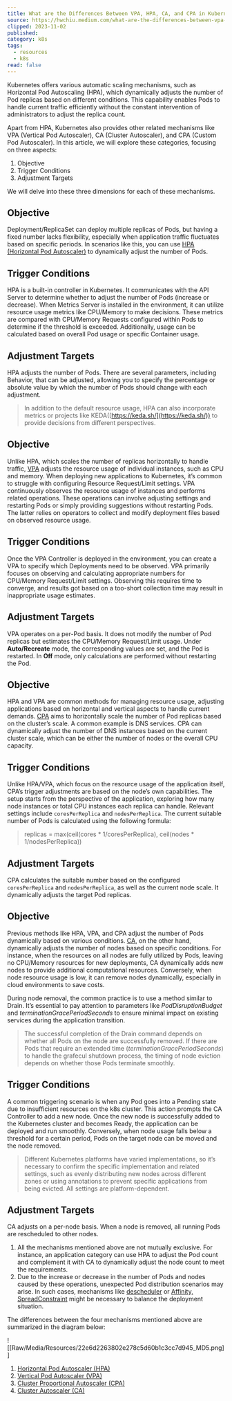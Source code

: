 ```yaml
---
title: What are the Differences Between VPA, HPA, CA, and CPA in Kubernetes?
source: https://hwchiu.medium.com/what-are-the-differences-between-vpa-hpa-ca-and-cpa-in-kubernetes-5f74c97001ed
clipped: 2023-11-02
published: 
category: k8s
tags:
  - resources
  - k8s
read: false
---
```


Kubernetes offers various automatic scaling mechanisms, such as Horizontal Pod Autoscaling (HPA), which dynamically adjusts the number of Pod replicas based on different conditions. This capability enables Pods to handle current traffic efficiently without the constant intervention of administrators to adjust the replica count.

Apart from HPA, Kubernetes also provides other related mechanisms like VPA (Vertical Pod Autoscaler), CA (Cluster Autoscaler), and CPA (Custom Pod Autoscaler). In this article, we will explore these categories, focusing on three aspects:

1.  Objective
2.  Trigger Conditions
3.  Adjustment Targets

We will delve into these three dimensions for each of these mechanisms.

## Objective

Deployment/ReplicaSet can deploy multiple replicas of Pods, but having a fixed number lacks flexibility, especially when application traffic fluctuates based on specific periods. In scenarios like this, you can use [HPA (Horizontal Pod Autoscaler)](https://kubernetes.io/docs/tasks/run-application/horizontal-pod-autoscale/) to dynamically adjust the number of Pods.

## Trigger Conditions

HPA is a built-in controller in Kubernetes. It communicates with the API Server to determine whether to adjust the number of Pods (increase or decrease). When Metrics Server is installed in the environment, it can utilize resource usage metrics like CPU/Memory to make decisions. These metrics are compared with CPU/Memory Requests configured within Pods to determine if the threshold is exceeded. Additionally, usage can be calculated based on overall Pod usage or specific Container usage.

## Adjustment Targets

HPA adjusts the number of Pods. There are several parameters, including Behavior, that can be adjusted, allowing you to specify the percentage or absolute value by which the number of Pods should change with each adjustment.

> In addition to the default resource usage, HPA can also incorporate metrics or projects like KEDA([https://keda.sh/](https://keda.sh/)) to provide decisions from different perspectives.

## Objective

Unlike HPA, which scales the number of replicas horizontally to handle traffic, [VPA](https://github.com/kubernetes/autoscaler/tree/master/vertical-pod-autoscaler) adjusts the resource usage of individual instances, such as CPU and memory. When deploying new applications to Kubernetes, it’s common to struggle with configuring Resource Request/Limit settings. VPA continuously observes the resource usage of instances and performs related operations. These operations can involve adjusting settings and restarting Pods or simply providing suggestions without restarting Pods. The latter relies on operators to collect and modify deployment files based on observed resource usage.

## Trigger Conditions

Once the VPA Controller is deployed in the environment, you can create a VPA to specify which Deployments need to be observed. VPA primarily focuses on observing and calculating appropriate numbers for CPU/Memory Request/Limit settings. Observing this requires time to converge, and results got based on a too-short collection time may result in inappropriate usage estimates.

## Adjustment Targets

VPA operates on a per-Pod basis. It does not modify the number of Pod replicas but estimates the CPU/Memory Request/Limit usage. Under **Auto/Recreate** mode, the corresponding values are set, and the Pod is restarted. In **Off** mode, only calculations are performed without restarting the Pod.

## Objective

HPA and VPA are common methods for managing resource usage, adjusting applications based on horizontal and vertical aspects to handle current demands. [CPA](https://github.com/kubernetes-sigs/cluster-proportional-autoscaler) aims to horizontally scale the number of Pod replicas based on the cluster’s scale. A common example is DNS services. CPA can dynamically adjust the number of DNS instances based on the current cluster scale, which can be either the number of nodes or the overall CPU capacity.

## Trigger Conditions

Unlike HPA/VPA, which focus on the resource usage of the application itself, CPA’s trigger adjustments are based on the node’s own capabilities. The setup starts from the perspective of the application, exploring how many node instances or total CPU instances each replica can handle. Relevant settings include `coresPerReplica` and `nodesPerReplica`. The current suitable number of Pods is calculated using the following formula:

> replicas = max(ceil(cores \* 1/coresPerReplica), ceil(nodes \* 1/nodesPerReplica))

## Adjustment Targets

CPA calculates the suitable number based on the configured `coresPerReplica` and `nodesPerReplica`, as well as the current node scale. It dynamically adjusts the target Pod replicas.

## Objective

Previous methods like HPA, VPA, and CPA adjust the number of Pods dynamically based on various conditions. [CA](https://github.com/kubernetes/autoscaler/tree/master/cluster-autoscaler), on the other hand, dynamically adjusts the number of nodes based on specific conditions. For instance, when the resources on all nodes are fully utilized by Pods, leaving no CPU/Memory resources for new deployments, CA dynamically adds new nodes to provide additional computational resources. Conversely, when node resource usage is low, it can remove nodes dynamically, especially in cloud environments to save costs.

During node removal, the common practice is to use a method similar to Drain. It’s essential to pay attention to parameters like *PodDisruptionBudget* and *terminationGracePeriodSeconds* to ensure minimal impact on existing services during the application transition.

> The successful completion of the Drain command depends on whether all Pods on the node are successfully removed. If there are Pods that require an extended time (*terminationGracePeriodSeconds*) to handle the grafecul shutdown process, the timing of node eviction depends on whether those Pods terminate smoothly.

## Trigger Conditions

A common triggering scenario is when any Pod goes into a Pending state due to insufficient resources on the k8s cluster. This action prompts the CA Controller to add a new node. Once the new node is successfully added to the Kubernetes cluster and becomes Ready, the application can be deployed and run smoothly. Conversely, when node usage falls below a threshold for a certain period, Pods on the target node can be moved and the node removed.

> Different Kubernetes platforms have varied implementations, so it’s necessary to confirm the specific implementation and related settings, such as evenly distributing new nodes across different zones or using annotations to prevent specific applications from being evicted. All settings are platform-dependent.

## Adjustment Targets

CA adjusts on a per-node basis. When a node is removed, all running Pods are rescheduled to other nodes.

1.  All the mechanisms mentioned above are not mutually exclusive. For instance, an application category can use HPA to adjust the Pod count and complement it with CA to dynamically adjust the node count to meet the requirements.
2.  Due to the increase or decrease in the number of Pods and nodes caused by these operations, unexpected Pod distribution scenarios may arise. In such cases, mechanisms like [descheduler](https://github.com/kubernetes-sigs/descheduler) or [Affinity, SpreadConstraint](https://medium.com/me/stats/post/e52eebb4bc38) might be necessary to balance the deployment situation.

The differences between the four mechanisms mentioned above are summarized in the diagram below:

![[Raw/Media/Resources/22e6d2263802e278c5d60b1c3cc7d945_MD5.png]]

1.  [Horizontal Pod Autoscaler (HPA)](https://kubernetes.io/docs/tasks/run-application/horizontal-pod-autoscale/)
2.  [Vertical Pod Autoscaler (VPA)](https://github.com/kubernetes/autoscaler/tree/master/vertical-pod-autoscaler)
3.  [Cluster Proportional Autoscaler (CPA)](https://github.com/kubernetes-sigs/cluster-proportional-autoscaler)
4.  [Cluster Autoscaler (CA)](https://github.com/kubernetes/autoscaler/tree/master/cluster-autoscaler)